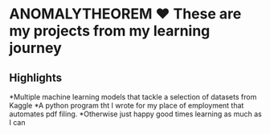 # ANOMALYTHEOREM ♥️ These are my projects from my learning journey

## Highlights
*Multiple machine learning models that tackle a selection of datasets from Kaggle
*A python program tht I wrote for my place of employment that automates pdf filing.
*Otherwise just happy good times learning as much as I can
